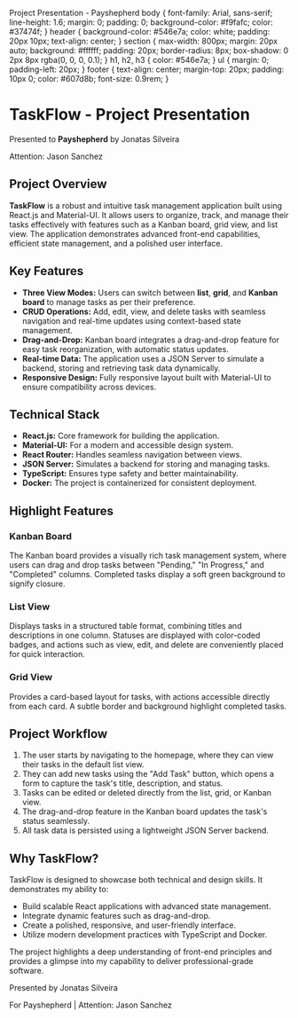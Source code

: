   Project Presentation - Payshepherd body { font-family: Arial, sans-serif; line-height: 1.6; margin: 0; padding: 0; background-color: #f9fafc; color: #37474f; } header { background-color: #546e7a; color: white; padding: 20px 10px; text-align: center; } section { max-width: 800px; margin: 20px auto; background: #ffffff; padding: 20px; border-radius: 8px; box-shadow: 0 2px 8px rgba(0, 0, 0, 0.1); } h1, h2, h3 { color: #546e7a; } ul { margin: 0; padding-left: 20px; } footer { text-align: center; margin-top: 20px; padding: 10px 0; color: #607d8b; font-size: 0.9rem; }

TaskFlow - Project Presentation
===============================

Presented to **Payshepherd** by Jonatas Silveira

Attention: Jason Sanchez

Project Overview
----------------

**TaskFlow** is a robust and intuitive task management application built using React.js and Material-UI. It allows users to organize, track, and manage their tasks effectively with features such as a Kanban board, grid view, and list view. The application demonstrates advanced front-end capabilities, efficient state management, and a polished user interface.

Key Features
------------

*   **Three View Modes:** Users can switch between **list**, **grid**, and **Kanban board** to manage tasks as per their preference.
*   **CRUD Operations:** Add, edit, view, and delete tasks with seamless navigation and real-time updates using context-based state management.
*   **Drag-and-Drop:** Kanban board integrates a drag-and-drop feature for easy task reorganization, with automatic status updates.
*   **Real-time Data:** The application uses a JSON Server to simulate a backend, storing and retrieving task data dynamically.
*   **Responsive Design:** Fully responsive layout built with Material-UI to ensure compatibility across devices.

Technical Stack
---------------

*   **React.js:** Core framework for building the application.
*   **Material-UI:** For a modern and accessible design system.
*   **React Router:** Handles seamless navigation between views.
*   **JSON Server:** Simulates a backend for storing and managing tasks.
*   **TypeScript:** Ensures type safety and better maintainability.
*   **Docker:** The project is containerized for consistent deployment.

Highlight Features
------------------

### Kanban Board

The Kanban board provides a visually rich task management system, where users can drag and drop tasks between "Pending," "In Progress," and "Completed" columns. Completed tasks display a soft green background to signify closure.

### List View

Displays tasks in a structured table format, combining titles and descriptions in one column. Statuses are displayed with color-coded badges, and actions such as view, edit, and delete are conveniently placed for quick interaction.

### Grid View

Provides a card-based layout for tasks, with actions accessible directly from each card. A subtle border and background highlight completed tasks.

Project Workflow
----------------

1.  The user starts by navigating to the homepage, where they can view their tasks in the default list view.
2.  They can add new tasks using the "Add Task" button, which opens a form to capture the task's title, description, and status.
3.  Tasks can be edited or deleted directly from the list, grid, or Kanban view.
4.  The drag-and-drop feature in the Kanban board updates the task's status seamlessly.
5.  All task data is persisted using a lightweight JSON Server backend.

Why TaskFlow?
-------------

TaskFlow is designed to showcase both technical and design skills. It demonstrates my ability to:

*   Build scalable React applications with advanced state management.
*   Integrate dynamic features such as drag-and-drop.
*   Create a polished, responsive, and user-friendly interface.
*   Utilize modern development practices with TypeScript and Docker.

The project highlights a deep understanding of front-end principles and provides a glimpse into my capability to deliver professional-grade software.

Presented by Jonatas Silveira

For Payshepherd | Attention: Jason Sanchez